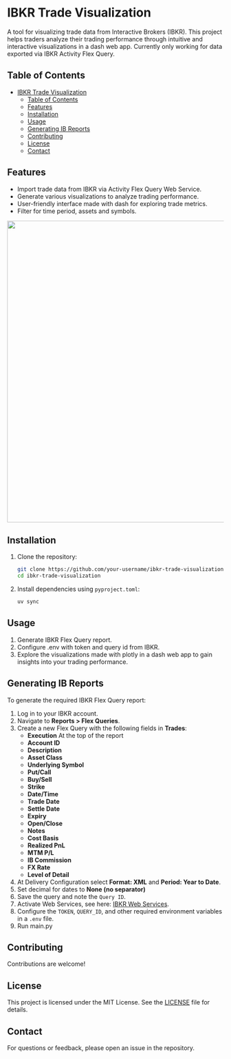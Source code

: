 # IBKR Trade Visualization

A tool for visualizing trade data from Interactive Brokers (IBKR). This project helps traders analyze their trading performance through intuitive and interactive visualizations in a dash web app. Currently only working for data exported via IBKR Activity Flex Query.

## Table of Contents
- [IBKR Trade Visualization](#ibkr-trade-visualization)
  - [Table of Contents](#table-of-contents)
  - [Features](#features)
  - [Installation](#installation)
  - [Usage](#usage)
  - [Generating IB Reports](#generating-ib-reports)
  - [Contributing](#contributing)
  - [License](#license)
  - [Contact](#contact)

## Features

- Import trade data from IBKR via Activity Flex Query Web Service.
- Generate various visualizations to analyze trading performance.
- User-friendly interface made with dash for exploring trade metrics.
- Filter for time period, assets and symbols.

<p align="center">
    <img src="https://github.com/user-attachments/assets/14ffebc5-bec2-4d34-8724-3e745d151d93" width="700">
</p>

## Installation

1. Clone the repository:
   ```bash
   git clone https://github.com/your-username/ibkr-trade-visualization.git
   cd ibkr-trade-visualization
   ```

2. Install dependencies using `pyproject.toml`:
   ```bash
   uv sync
   ```

## Usage

1. Generate IBKR Flex Query report.
2. Configure .env with token and query id from IBKR.
3. Explore the visualizations made with plotly in a dash web app to gain insights into your trading performance.

## Generating IB Reports

To generate the required IBKR Flex Query report:

1. Log in to your IBKR account.
2. Navigate to **Reports > Flex Queries**.
3. Create a new Flex Query with the following fields in **Trades**:
   - **Execution** At the top of the report
   - **Account ID**
   - **Description** 
   - **Asset Class**
   - **Underlying Symbol**
   - **Put/Call**
   - **Buy/Sell**
   - **Strike**
   - **Date/Time**
   - **Trade Date**
   - **Settle Date**
   - **Expiry**
   - **Open/Close**
   - **Notes**
   - **Cost Basis**
   - **Realized PnL**
   - **MTM P/L**
   - **IB Commission**
   - **FX Rate**
   - **Level of Detail**
4. At Delivery Configuration select **Format: XML** and **Period: Year to Date**.
5. Set decimal for dates to **None (no separator)**
6. Save the query and note the `Query ID`.
7. Activate Web Services, see here: [IBKR Web Services](https://www.ibkrguides.com/clientportal/performanceandstatements/flex-web-service.htm).
8. Configure the `TOKEN`, `QUERY_ID`, and other required environment variables in a `.env` file.
9. Run main.py

## Contributing

Contributions are welcome! 

## License

This project is licensed under the MIT License. See the [LICENSE](LICENSE) file for details.

## Contact

For questions or feedback, please open an issue in the repository.
